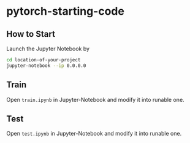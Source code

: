 # pytorch-starting-code

## How to Start
Launch the Jupyter Notebook by
```bash
cd location-of-your-project
jupyter-notebook --ip 0.0.0.0
```

## Train
Open `train.ipynb` in Jupyter-Notebook and modify it into runable one.

## Test
Open `test.ipynb` in Jupyter-Notebook and modify it into runable one.
